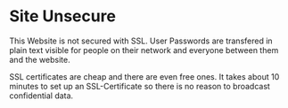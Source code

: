 # Site Unsecure

This Website is not secured with SSL. User Passwords are transfered in plain text visible for people on their network and everyone between them and the website.

SSL certificates are cheap and there are even free ones. It takes about 10 minutes to set up an SSL-Certificate so there is no reason to broadcast confidential data.
